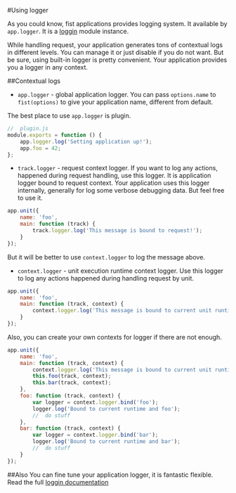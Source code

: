 #Using logger

As you could know, fist applications provides logging system. It available by ```app.logger```. 
It is a [loggin](https://www.npmjs.com/package/loggin) module instance.

While handling request, your application generates tons of contextual logs in different levels.
You can manage it or just disable if you do not want. But be sure, using built-in logger is pretty convenient.
Your application provides you a logger in any context.

##Contextual logs

* ```app.logger``` - global application logger. You can pass ```options.name``` to ```fist(options)``` to give your application name, different from default.

The best place to use ```app.logger``` is plugin.

```js
//  plugin.js
module.exports = function () {
    app.logger.log('Setting application up!');
    app.foo = 42;
};
```

* ```track.logger``` - request context logger. If you want to log any actions, happened during request handling, use this logger. It is application logger bound to request context.
Your application uses this logger internally, generally for log some verbose debugging data. But feel free to use it.

```js
app.unit({
    name: 'foo',
    main: function (track) {
        track.logger.log('This message is bound to request!');
    }
});
```
But it will be better to use ```context.logger``` to log the message above.

* ```context.logger``` - unit execution runtime context logger. Use this logger to log any actions happened during handling request by unit.

```js
app.unit({
    name: 'foo',
    main: function (track, context) {
        context.logger.log('This message is bound to current unit runtime!');
    }
});
```

Also, you can create your own contexts for logger if there are not enough.

```js
app.unit({
    name: 'foo',
    main: function (track, context) {
        context.logger.log('This message is bound to current unit runtime!');
        this.foo(track, context);
        this.bar(track, context);
    },
    foo: function (track, context) {
        var logger = context.logger.bind('foo');
        logger.log('Bound to current runtime and foo');
        //  do stuff
    },
    bar: function (track, context) {
        var logger = context.logger.bind('bar');
        logger.log('Bound to current runtime and bar');
        //  do stuff
    }
});
```

##Also
You can fine tune your application logger, it is fantastic flexible. Read the full [loggin documentation](https://github.com/fistlabs/loggin/blob/master/README.md)
